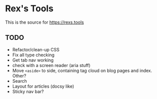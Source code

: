 # Rex's Tools

This is the source for https://rexs.tools

## TODO

- Refactor/clean-up CSS
- Fix all type checking
- Get tab nav working
- check with a screen reader (aria stuff)
- Move `<aside>` to side, containing tag cloud on blog pages and index. Other?
- Search
- Layout for articles (docsy like)
- Sticky nav bar?
